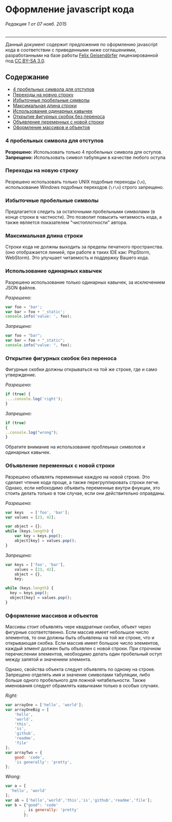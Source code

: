 # Оформление javascript кода
###### Редакция 1 от 07 нояб. 2015
------
Данный документ содержит предложения по оформлению javascript кода в соответствии с приведенными ниже соглашениями, разработанными на базе работы [Felix Geisendörfer](http://felixge.de/) лицензированной под [CC BY-SA 3.0](http://creativecommons.org/licenses/by-sa/3.0/).

## Содержание
* [4 пробельных символа для отступов](#4-пробельных-символа-для-отступов)
* [Переходы на новую строку](#Переходы-на-новую-строку)
* [Избыточные пробельные символы](#Избыточные-пробельные-символы)
* [Максимальная длина строки](#Максимальная-длина-строки)
* [Использование одинарных кавычек](#Использование-одинарных-кавычек)
* [Открытие фигурных скобок без переноса](#Открытие-фигурных-скобок-без-переноса)
* [Объявление переменных с новой строки](#Объявление-переменных-с-новой-строки)
* [Оформление массивов и объектов](#Оформление-массивов-и-объектов)

### 4 пробельных символа для отступов
**Резрешено:** Использовать только 4 пробельных символа для оступов.
**Запрещено:** Использовать символ табуляции в качестве любого оступа

### Переходы на новую строку
Резрешено использовать только UNIX подобные переходы (`\n`), использование Windows подобных переходов (`\r\n`) строго запрещено.

### Избыточные пробельные символы
Предлагается следить за остаточными пробельными символами (в конце строки в частности).
Это позволит повысить читаемость кода, а также является показателем "чистоплотности" автора.

### Максимальная длина строки
Строки кода не должны выходить за пределы печатного пространства. (оно отображается линией, при работе в таких IDE как: PhpStorm, WebStorm).
Это улучшает читаемость и поддержку Вашего кода.

### Использование одинарных кавычек
Разрешено использование только одинарных кавычек, за исключением JSON файлов.

*Разрешено:*

```js
var foo = 'bar';
var bar = foo + '_static';
console.info('value: ', foo);
```

*Запрещено:*

```js
var foo = "bar";
var bar = foo + "_static";
console.info("value: ", foo);
```

### Открытие фигурных скобок без переноса
Фигурные скобки должны открываться на той же строке, где и само утверждение.

*Разрешено:*

```js
if (true) {
....console.log('right');
}
```

*Запрещено:*

```js
if (true)
{
..console.log("wrong");
}
```

Обратите внимание на использование проблеьных символов и одинарных кавычек.

### Объявление переменных с новой строки
Рвзрешено объявлять переменные каждую на новой строке. Это сделает чтение кода проще, а также перегруппировать строки легче. Однако, если небоходимо объявить переменные внутри фнукции, это стоить делать только в том случае, если они действительно оправданы.

*Разрешено:*

```js
var keys   = ['foo', 'bar'];
var values = [23, 42];

var object = {};
while (keys.length) {
    var key = keys.pop();
    object[key] = values.pop();
}
```

*Запрещено:*

```js
var keys = ['foo', 'bar'],
    values = [23, 42],
    object = {},
    key;

while (keys.length) {
  key = keys.pop();
  object[key] = values.pop();
}
```

### Оформление массивов и объектов
Массивы стоит объявлять чере квадратные скобки, объект через фигурные соответственно.
Если массив имеет небольшое число элементов, то они должны быть объявлены на той же строке, что и открывающая скобка.
Если массив имеет большое число элементов, каждый элмент должен быть объявлен с новой строки.
При строчном перечислении элементов, необходимо делать один пробельный оступ между запятой и значением элемента.

Однако, свойства объекта следует объявлять по одному на строке. Запрещено отделять имя и значение символами табуляции, либо больше одного пробельного для ложной читабельности. Также именования следует обрамлять кавычками только в особых случаях.

*Right:*

```js
var arrayOne = ['hello', 'world'];
var arrayOneBig = [
    'hello',
    'world',
    'this',
    'is',
    'github',
    'readme',
    'file'
];
var arrayTwo = {
    good: 'code',
    'is generally': 'pretty',
};
```

*Wrong:*

```js
var a = [
  'hello', 'world'
];
var ab = ['hello','world','this','is','github','readme','file'];
var b = {"good": 'code'
        , is generally: 'pretty'
        };
```

